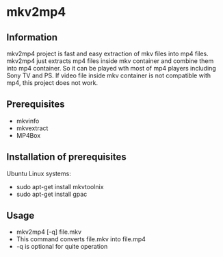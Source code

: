 mkv2mp4
=======
Information
-----------
mkv2mp4 project is fast and easy extraction of mkv files into mp4 files. mkv2mp4 just extracts mp4 files inside mkv container and combine them into mp4 container. So it can be played wth most of mp4 players including Sony TV and PS. If video file inside mkv container is not compatible with mp4, this project does not work.

Prerequisites
-------------
* mkvinfo
* mkvextract
* MP4Box

Installation of prerequisites
-----------------------------
Ubuntu Linux systems:
* sudo apt-get install mkvtoolnix
* sudo apt-get install gpac

Usage
-----
* mkv2mp4 [-q] file.mkv
* This command converts file.mkv into file.mp4
* -q is optional for quite operation


